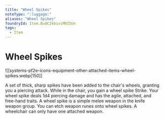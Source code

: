 ```yaml
---
title: "Wheel Spikes"
noteType: ":luggage:"
aliases: "Wheel Spikes"
foundryId: Item.BuOCIkbiviMOZ5Un
tags:
  - Item
---
```


# Wheel Spikes
![[systems-pf2e-icons-equipment-other-attached-items-wheel-spikes.webp|150]]

A set of thick, sharp spikes have been added to the chair's wheels, granting you a piercing attack. While in the chair, you gain a wheel spike Strike. Your wheel spike deals 1d4 piercing damage and has the agile, attached, and free-hand traits. A wheel spike is a simple melee weapon in the knife weapon group. You can etch weapon runes onto wheel spikes. A wheelchair can only have one attached weapon.
